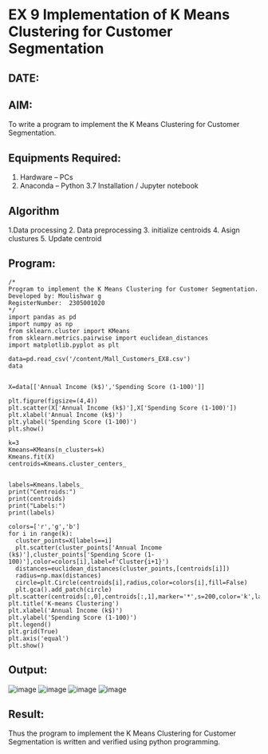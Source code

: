 # EX 9 Implementation of K Means Clustering for Customer Segmentation
## DATE:
## AIM:
To write a program to implement the K Means Clustering for Customer Segmentation.

## Equipments Required:
1. Hardware – PCs
2. Anaconda – Python 3.7 Installation / Jupyter notebook

## Algorithm
1.Data processing
2. Data preprocessing
3. initialize centroids
4. Asign clustures
5. Update centroid
 
 
  

## Program:
```
/*
Program to implement the K Means Clustering for Customer Segmentation.
Developed by: Moulishwar g
RegisterNumber:  2305001020
*/
import pandas as pd
import numpy as np
from sklearn.cluster import KMeans
from sklearn.metrics.pairwise import euclidean_distances
import matplotlib.pyplot as plt

data=pd.read_csv('/content/Mall_Customers_EX8.csv')
data


X=data[['Annual Income (k$)','Spending Score (1-100)']]

plt.figure(figsize=(4,4))
plt.scatter(X['Annual Income (k$)'],X['Spending Score (1-100)'])
plt.xlabel('Annual Income (k$)')
plt.ylabel('Spending Score (1-100)')
plt.show()

k=3
Kmeans=KMeans(n_clusters=k)
Kmeans.fit(X)
centroids=Kmeans.cluster_centers_


labels=Kmeans.labels_
print("Centroids:")
print(centroids)
print("Labels:")
print(labels)

colors=['r','g','b']
for i in range(k):
  cluster_points=X[labels==i]
  plt.scatter(cluster_points['Annual Income (k$)'],cluster_points['Spending Score (1-100)'],color=colors[i],label=f'Cluster{i+1}')
  distances=euclidean_distances(cluster_points,[centroids[i]])
  radius=np.max(distances)
  circle=plt.Circle(centroids[i],radius,color=colors[i],fill=False)
  plt.gca().add_patch(circle)
plt.scatter(centroids[:,0],centroids[:,1],marker='*',s=200,color='k',label='Centroids')
plt.title('K-means Clustering')
plt.xlabel('Annual Income (k$)')
plt.ylabel('Spending Score (1-100)')
plt.legend()
plt.grid(True)
plt.axis('equal')
plt.show()
```

## Output:
![image](https://github.com/user-attachments/assets/7e6601ad-b0f5-4438-9927-3cec2f858307)
![image](https://github.com/user-attachments/assets/bd6b43c0-3487-4474-88f7-a739745a0a2d)
![image](https://github.com/user-attachments/assets/aa47b86a-b447-40e0-b430-0935fdf0d808)
![image](https://github.com/user-attachments/assets/612e22e1-54bf-48de-bce1-0267407d53e7)







## Result:
Thus the program to implement the K Means Clustering for Customer Segmentation is written and verified using python programming.
